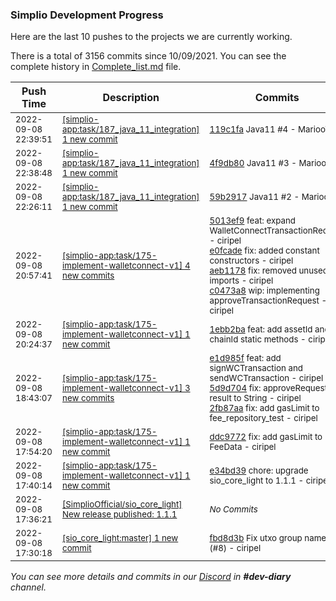 
### Simplio Development Progress

Here are the last 10 pushes to the projects we are currently working.

There is a total of 3156 commits since 10/09/2021. You can see the complete history in
 [Complete_list.md](Complete_list.md) file.

| Push Time | Description | Commits |
| --- | --- | --- |
| <sub>2022-09-08 22:39:51</sub> | <sub>[[simplio-app:task/187\_java\_11\_integration] 1 new commit](https://github.com/SimplioOfficial/simplio-app/commit/119c1fa61980ea0a3bb857ea6a66d44c45c4334e)</sub> | <sub>[119c1fa](https://github.com/SimplioOfficial/simplio-app/commit/119c1fa61980ea0a3bb857ea6a66d44c45c4334e) Java11 #4 - MariooW</sub> |
| <sub>2022-09-08 22:38:48</sub> | <sub>[[simplio-app:task/187\_java\_11\_integration] 1 new commit](https://github.com/SimplioOfficial/simplio-app/commit/4f9db80f1cbb4b6a19914b6c357efb91d49c9422)</sub> | <sub>[4f9db80](https://github.com/SimplioOfficial/simplio-app/commit/4f9db80f1cbb4b6a19914b6c357efb91d49c9422) Java11 #3 - MariooW</sub> |
| <sub>2022-09-08 22:26:11</sub> | <sub>[[simplio-app:task/187\_java\_11\_integration] 1 new commit](https://github.com/SimplioOfficial/simplio-app/commit/59b29176053589a7199018a73ffcb2be66f21fb2)</sub> | <sub>[59b2917](https://github.com/SimplioOfficial/simplio-app/commit/59b29176053589a7199018a73ffcb2be66f21fb2) Java11 #2 - MariooW</sub> |
| <sub>2022-09-08 20:57:41</sub> | <sub>[[simplio-app:task/175\-implement\-walletconnect\-v1] 4 new commits](https://github.com/SimplioOfficial/simplio-app/compare/1ebb2baf402c...c0473a88fb25)</sub> | <sub>[5013ef9](https://github.com/SimplioOfficial/simplio-app/commit/5013ef95a38bd862007e86f7c4622562f3b67a0a) feat: expand WalletConnectTransactionRequest - ciripel<br>[e0fcade](https://github.com/SimplioOfficial/simplio-app/commit/e0fcade26fbdc308bdcad085b979a5933581e4bf) fix: added constant constructors - ciripel<br>[aeb1178](https://github.com/SimplioOfficial/simplio-app/commit/aeb11787404e80d6d6ed01036842594ad5e8cb86) fix: removed unused imports - ciripel<br>[c0473a8](https://github.com/SimplioOfficial/simplio-app/commit/c0473a88fb25ab53b51b2300c1841a8717f164e6) wip: implementing approveTransactionRequest - ciripel</sub> |
| <sub>2022-09-08 20:24:37</sub> | <sub>[[simplio-app:task/175\-implement\-walletconnect\-v1] 1 new commit](https://github.com/SimplioOfficial/simplio-app/commit/1ebb2baf402c66dd4e64f007125b748cd9598452)</sub> | <sub>[1ebb2ba](https://github.com/SimplioOfficial/simplio-app/commit/1ebb2baf402c66dd4e64f007125b748cd9598452) feat: add assetId and chainId static methods - ciripel</sub> |
| <sub>2022-09-08 18:43:07</sub> | <sub>[[simplio-app:task/175\-implement\-walletconnect\-v1] 3 new commits](https://github.com/SimplioOfficial/simplio-app/compare/ddc9772da45a...2fb87aa686e1)</sub> | <sub>[e1d985f](https://github.com/SimplioOfficial/simplio-app/commit/e1d985f7089d81d1db0e05aa89450d95e736df8c) feat: add signWCTransaction and sendWCTransaction - ciripel<br>[5d9d704](https://github.com/SimplioOfficial/simplio-app/commit/5d9d704ea7027860f29c8fb5fab3a393ae50d723) fix: approveRequest result to String - ciripel<br>[2fb87aa](https://github.com/SimplioOfficial/simplio-app/commit/2fb87aa686e1a81819171b873eaed1703efb41a5) fix: add gasLimit to fee_repository_test - ciripel</sub> |
| <sub>2022-09-08 17:54:20</sub> | <sub>[[simplio-app:task/175\-implement\-walletconnect\-v1] 1 new commit](https://github.com/SimplioOfficial/simplio-app/commit/ddc9772da45a225ac3d30dd2192715c8c92b450c)</sub> | <sub>[ddc9772](https://github.com/SimplioOfficial/simplio-app/commit/ddc9772da45a225ac3d30dd2192715c8c92b450c) fix: add gasLimit to FeeData - ciripel</sub> |
| <sub>2022-09-08 17:40:14</sub> | <sub>[[simplio-app:task/175\-implement\-walletconnect\-v1] 1 new commit](https://github.com/SimplioOfficial/simplio-app/commit/e34bd39359a741763eba8e1aa84023f4b96403af)</sub> | <sub>[e34bd39](https://github.com/SimplioOfficial/simplio-app/commit/e34bd39359a741763eba8e1aa84023f4b96403af) chore: upgrade sio_core_light to 1.1.1 - ciripel</sub> |
| <sub>2022-09-08 17:36:21</sub> | <sub>[[SimplioOfficial/sio_core_light] New release published: 1\.1\.1](https://github.com/SimplioOfficial/sio_core_light/releases/tag/1.1.1)</sub> | <sub>_No Commits_</sub> |
| <sub>2022-09-08 17:30:18</sub> | <sub>[[sio_core_light:master] 1 new commit](https://github.com/SimplioOfficial/sio_core_light/commit/fbd8d3b2198bf6ba827b81062b857c5b750e44b3)</sub> | <sub>[fbd8d3b](https://github.com/SimplioOfficial/sio_core_light/commit/fbd8d3b2198bf6ba827b81062b857c5b750e44b3) Fix utxo group name (#8) - ciripel</sub> |

_You can see more details and commits in our [Discord](https://discord.gg/aKhjuwZmdP) in **#dev-diary** channel._
